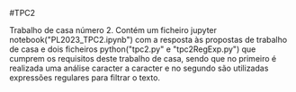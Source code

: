 #TPC2

Trabalho de casa número 2. Contém um ficheiro jupyter notebook("PL2023_TPC2.ipynb") com a resposta às propostas de trabalho de casa e dois ficheiros python("tpc2.py" e "tpc2RegExp.py") que cumprem os requisitos deste trabalho de casa, sendo que no primeiro é realizada uma análise caracter a caracter e no segundo são utilizadas expressões regulares para filtrar o texto.

